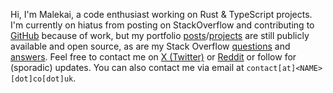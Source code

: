 Hi, I'm Malekai, a code enthusiast working on Rust & TypeScript projects. I'm currently on hiatus from posting on StackOverflow and contributing to [GitHub](https://github.com/Malekaia) because of work, but my portfolio [posts](https://malekai.co.uk/posts)/[projects](https://malekai.co.uk/projects) are still publicly available and open source, as are my Stack Overflow [questions](https://stackoverflow.com/users/10415695/malekai?tab=questions) and [answers](https://stackoverflow.com/users/10415695/malekai?tab=answers). Feel free to contact me on [X (Twitter)](https://twitter.com/Melekaia) or [Reddit](https://www.reddit.com/user/Malekaia/) or follow for (sporadic) updates. You can also contact me via email at `contact[at]<NAME>[dot]co[dot]uk`.
